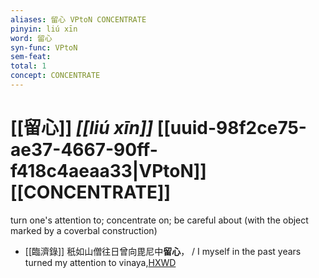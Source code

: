 ```yaml
---
aliases: 留心 VPtoN CONCENTRATE
pinyin: liú xīn
word: 留心
syn-func: VPtoN
sem-feat: 
total: 1
concept: CONCENTRATE 
---
```

# [[留心]] *[[liú xīn]]*  [[uuid-98f2ce75-ae37-4667-90ff-f418c4aeaa33|VPtoN]] [[CONCENTRATE]]
turn one's attention to; concentrate on; be careful about (with the object marked by a coverbal construction)
 - [[臨濟錄]] 秖如山僧往日曾向毘尼中**留心**， / I myself in the past years turned my attention to vinaya,[HXWD](https://hxwd.org/textview.html?location=KR6q0053_T_001-0500b.46)